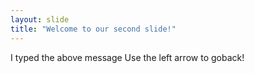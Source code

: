 ```yaml
---
layout: slide
title: "Welcome to our second slide!"
---
```

I typed the above message
Use the left arrow to goback!
